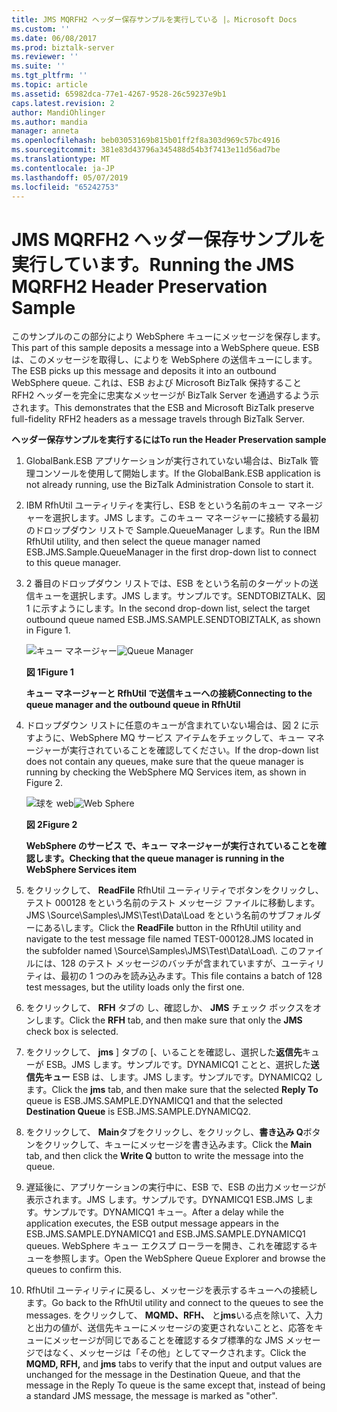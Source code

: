 ```yaml
---
title: JMS MQRFH2 ヘッダー保存サンプルを実行している |。Microsoft Docs
ms.custom: ''
ms.date: 06/08/2017
ms.prod: biztalk-server
ms.reviewer: ''
ms.suite: ''
ms.tgt_pltfrm: ''
ms.topic: article
ms.assetid: 65982dca-77e1-4267-9528-26c59237e9b1
caps.latest.revision: 2
author: MandiOhlinger
ms.author: mandia
manager: anneta
ms.openlocfilehash: beb03053169b815b01ff2f8a303d969c57bc4916
ms.sourcegitcommit: 381e83d43796a345488d54b3f7413e11d56ad7be
ms.translationtype: MT
ms.contentlocale: ja-JP
ms.lasthandoff: 05/07/2019
ms.locfileid: "65242753"
---
```

# <a name="running-the-jms-mqrfh2-header-preservation-sample"></a><span data-ttu-id="fee9b-102">JMS MQRFH2 ヘッダー保存サンプルを実行しています。</span><span class="sxs-lookup"><span data-stu-id="fee9b-102">Running the JMS MQRFH2 Header Preservation Sample</span></span>
<span data-ttu-id="fee9b-103">このサンプルのこの部分により WebSphere キューにメッセージを保存します。</span><span class="sxs-lookup"><span data-stu-id="fee9b-103">This part of this sample deposits a message into a WebSphere queue.</span></span> <span data-ttu-id="fee9b-104">ESB は、このメッセージを取得し、によりを WebSphere の送信キューにします。</span><span class="sxs-lookup"><span data-stu-id="fee9b-104">The ESB picks up this message and deposits it into an outbound WebSphere queue.</span></span> <span data-ttu-id="fee9b-105">これは、ESB および Microsoft BizTalk 保持すること RFH2 ヘッダーを完全に忠実なメッセージが BizTalk Server を通過するよう示されます。</span><span class="sxs-lookup"><span data-stu-id="fee9b-105">This demonstrates that the ESB and Microsoft BizTalk preserve full-fidelity RFH2 headers as a message travels through BizTalk Server.</span></span>  
  
 <span data-ttu-id="fee9b-106">**ヘッダー保存サンプルを実行するには**</span><span class="sxs-lookup"><span data-stu-id="fee9b-106">**To run the Header Preservation sample**</span></span>  
  
1.  <span data-ttu-id="fee9b-107">GlobalBank.ESB アプリケーションが実行されていない場合は、BizTalk 管理コンソールを使用して開始します。</span><span class="sxs-lookup"><span data-stu-id="fee9b-107">If the GlobalBank.ESB application is not already running, use the BizTalk Administration Console to start it.</span></span>  
  
2.  <span data-ttu-id="fee9b-108">IBM RfhUtil ユーティリティを実行し、ESB をという名前のキュー マネージャーを選択します。JMS します。このキュー マネージャーに接続する最初のドロップダウン リストで Sample.QueueManager します。</span><span class="sxs-lookup"><span data-stu-id="fee9b-108">Run the IBM RfhUtil utility, and then select the queue manager named ESB.JMS.Sample.QueueManager in the first drop-down list to connect to this queue manager.</span></span>  
  
3.  <span data-ttu-id="fee9b-109">2 番目のドロップダウン リストでは、ESB をという名前のターゲットの送信キューを選択します。JMS します。サンプルです。SENDTOBIZTALK、図 1 に示すようにします。</span><span class="sxs-lookup"><span data-stu-id="fee9b-109">In the second drop-down list, select the target outbound queue named ESB.JMS.SAMPLE.SENDTOBIZTALK, as shown in Figure 1.</span></span>  
  
     <span data-ttu-id="fee9b-110">![キュー マネージャー](../esb-toolkit/media/ch6-queuemanager.gif "Ch6 QueueManager")</span><span class="sxs-lookup"><span data-stu-id="fee9b-110">![Queue Manager](../esb-toolkit/media/ch6-queuemanager.gif "Ch6-QueueManager")</span></span>  
  
     <span data-ttu-id="fee9b-111">**図 1**</span><span class="sxs-lookup"><span data-stu-id="fee9b-111">**Figure 1**</span></span>  
  
     <span data-ttu-id="fee9b-112">**キュー マネージャーと RfhUtil で送信キューへの接続**</span><span class="sxs-lookup"><span data-stu-id="fee9b-112">**Connecting to the queue manager and the outbound queue in RfhUtil**</span></span>  
  
4.  <span data-ttu-id="fee9b-113">ドロップダウン リストに任意のキューが含まれていない場合は、図 2 に示すように、WebSphere MQ サービス アイテムをチェックして、キュー マネージャーが実行されていることを確認してください。</span><span class="sxs-lookup"><span data-stu-id="fee9b-113">If the drop-down list does not contain any queues, make sure that the queue manager is running by checking the WebSphere MQ Services item, as shown in Figure 2.</span></span>  
  
     <span data-ttu-id="fee9b-114">![球を web](../esb-toolkit/media/ch6-websphere.gif "Ch6 WebSphere")</span><span class="sxs-lookup"><span data-stu-id="fee9b-114">![Web Sphere](../esb-toolkit/media/ch6-websphere.gif "Ch6-WebSphere")</span></span>  
  
     <span data-ttu-id="fee9b-115">**図 2**</span><span class="sxs-lookup"><span data-stu-id="fee9b-115">**Figure 2**</span></span>  
  
     <span data-ttu-id="fee9b-116">**WebSphere のサービス で、キュー マネージャーが実行されていることを確認します。**</span><span class="sxs-lookup"><span data-stu-id="fee9b-116">**Checking that the queue manager is running in the WebSphere Services item**</span></span>  
  
5.  <span data-ttu-id="fee9b-117">をクリックして、 **ReadFile** RfhUtil ユーティリティでボタンをクリックし、テスト 000128 をという名前のテスト メッセージ ファイルに移動します。JMS \Source\Samples\JMS\Test\Data\Load をという名前のサブフォルダーにある\\します。</span><span class="sxs-lookup"><span data-stu-id="fee9b-117">Click the **ReadFile** button in the RfhUtil utility and navigate to the test message file named TEST-000128.JMS located in the subfolder named \Source\Samples\JMS\Test\Data\Load\\.</span></span> <span data-ttu-id="fee9b-118">このファイルには、128 のテスト メッセージのバッチが含まれていますが、ユーティリティは、最初の 1 つのみを読み込みます。</span><span class="sxs-lookup"><span data-stu-id="fee9b-118">This file contains a batch of 128 test messages, but the utility loads only the first one.</span></span>  
  
6.  <span data-ttu-id="fee9b-119">をクリックして、 **RFH**  タブの し、確認しか、 **JMS**  チェック ボックスをオンします。</span><span class="sxs-lookup"><span data-stu-id="fee9b-119">Click the **RFH** tab, and then make sure that only the **JMS** check box is selected.</span></span>  
  
7.  <span data-ttu-id="fee9b-120">をクリックして、 **jms** ] タブの [、いることを確認し、選択した**返信先**キューが ESB。JMS します。サンプルです。DYNAMICQ1 ことと、選択した**送信先キュー** ESB は、します。JMS します。サンプルです。DYNAMICQ2 します。</span><span class="sxs-lookup"><span data-stu-id="fee9b-120">Click the **jms** tab, and then make sure that the selected **Reply To** queue is ESB.JMS.SAMPLE.DYNAMICQ1 and that the selected **Destination Queue** is ESB.JMS.SAMPLE.DYNAMICQ2.</span></span>  
  
8.  <span data-ttu-id="fee9b-121">をクリックして、 **Main**タブをクリックし、をクリックし、**書き込み Q**ボタンをクリックして、キューにメッセージを書き込みます。</span><span class="sxs-lookup"><span data-stu-id="fee9b-121">Click the **Main** tab, and then click the **Write Q** button to write the message into the queue.</span></span>  
  
9. <span data-ttu-id="fee9b-122">遅延後に、アプリケーションの実行中に、ESB で、ESB の出力メッセージが表示されます。JMS します。サンプルです。DYNAMICQ1 ESB.JMS します。サンプルです。DYNAMICQ1 キュー。</span><span class="sxs-lookup"><span data-stu-id="fee9b-122">After a delay while the application executes, the ESB output message appears in the ESB.JMS.SAMPLE.DYNAMICQ1 and ESB.JMS.SAMPLE.DYNAMICQ1 queues.</span></span> <span data-ttu-id="fee9b-123">WebSphere キュー エクスプ ローラーを開き、これを確認するキューを参照します。</span><span class="sxs-lookup"><span data-stu-id="fee9b-123">Open the WebSphere Queue Explorer and browse the queues to confirm this.</span></span>  
  
10. <span data-ttu-id="fee9b-124">RfhUtil ユーティリティに戻るし、メッセージを表示するキューへの接続します。</span><span class="sxs-lookup"><span data-stu-id="fee9b-124">Go back to the RfhUtil utility and connect to the queues to see the messages.</span></span> <span data-ttu-id="fee9b-125">をクリックして、 **MQMD、RFH、** と**jms**いる点を除いて、入力と出力の値が、送信先キューにメッセージの変更されないことと、応答をキューにメッセージが同じであることを確認するタブ標準的な JMS メッセージではなく、メッセージは「その他」としてマークされます。</span><span class="sxs-lookup"><span data-stu-id="fee9b-125">Click the **MQMD, RFH,** and **jms** tabs to verify that the input and output values are unchanged for the message in the Destination Queue, and that the message in the Reply To queue is the same except that, instead of being a standard JMS message, the message is marked as "other".</span></span>